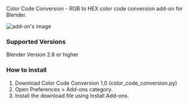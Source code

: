Color Code Conversion - RGB to HEX color code conversion add-on for Blender.

![add-on's image](https://github.com/user-attachments/assets/bdb2dc35-65e5-4123-bd78-59108d4f47d8)

### Supported Versions

Blender Version 2.8 or higher

### How to install

1. Download Color Code Conversion 1.0 (color_code_conversion.py)
2. Open Preferences > Add-ons category.
3. Install the download file using Install Add-ons.

